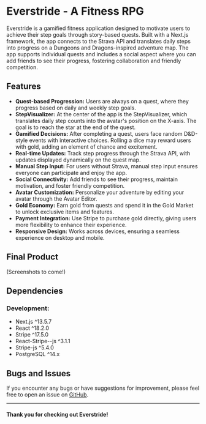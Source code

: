 # Everstride - A Fitness RPG

Everstride is a gamified fitness application designed to motivate users to achieve their step goals through story-based quests. Built with a Next.js framework, the app connects to the Strava API and translates daily steps into progress on a Dungeons and Dragons-inspired adventure map. The app supports individual quests and includes a social aspect where you can add friends to see their progress, fostering collaboration and friendly competition.

## Features

- **Quest-based Progression:** Users are always on a quest, where they progress based on daily and weekly step goals.
- **StepVisualizer:** At the center of the app is the StepVisualizer, which translates daily step counts into the avatar's position on the X-axis. The goal is to reach the star at the end of the quest.
- **Gamified Decisions:** After completing a quest, users face random D&D-style events with interactive choices. Rolling a dice may reward users with gold, adding an element of chance and excitement.
- **Real-time Updates:** Track step progress through the Strava API, with updates displayed dynamically on the quest map.
- **Manual Step Input:** For users without Strava, manual step input ensures everyone can participate and enjoy the app.
- **Social Connectivity:** Add friends to see their progress, maintain motivation, and foster friendly competition.
- **Avatar Customization:** Personalize your adventure by editing your avatar through the Avatar Editor.
- **Gold Economy:** Earn gold from quests and spend it in the Gold Market to unlock exclusive items and features.
- **Payment Integration:** Use Stripe to purchase gold directly, giving users more flexibility to enhance their experience.
- **Responsive Design:** Works across devices, ensuring a seamless experience on desktop and mobile.

## Final Product

(Screenshots to come!)

## Dependencies

### Development:

- Next.js ^13.5.7
- React ^18.2.0
- Stripe ^17.5.0
- React-Stripe--js ^3.1.1
- Stripe-js ^5.4.0
- PostgreSQL ^14.x

## Bugs and Issues

If you encounter any bugs or have suggestions for improvement, please feel free to open an issue on [GitHub](https://github.com/kylemcparland/everstride/issues).

---

#### Thank you for checking out Everstride!
